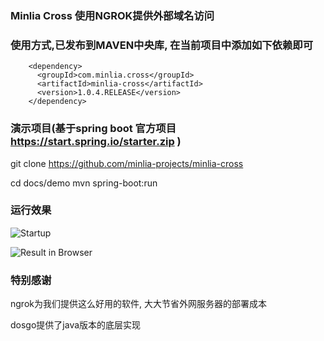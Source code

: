 ### Minlia Cross 使用NGROK提供外部域名访问

### 使用方式,已发布到MAVEN中央库, 在当前项目中添加如下依赖即可

```
    <dependency>
      <groupId>com.minlia.cross</groupId>
      <artifactId>minlia-cross</artifactId>
      <version>1.0.4.RELEASE</version>
    </dependency>
```

### 演示项目(基于spring boot 官方项目 https://start.spring.io/starter.zip )
 
git clone https://github.com/minlia-projects/minlia-cross

cd docs/demo
mvn spring-boot:run




### 运行效果

![Startup](https://raw.githubusercontent.com/minlia-projects/minlia-cross/master/docs/images/startup.jpg)

![Result in Browser](https://raw.githubusercontent.com/minlia-projects/minlia-cross/master/docs/images/result.jpg)

### 特别感谢

ngrok为我们提供这么好用的软件, 大大节省外网服务器的部署成本

dosgo提供了java版本的底层实现


